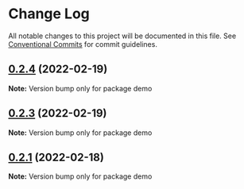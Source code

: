 # Change Log

All notable changes to this project will be documented in this file.
See [Conventional Commits](https://conventionalcommits.org) for commit guidelines.

## [0.2.4](https://github.com/smerth/template-gatsby-theme/compare/v0.2.3...v0.2.4) (2022-02-19)

**Note:** Version bump only for package demo





## [0.2.3](https://github.com/smerth/template-gatsby-theme/compare/v0.2.2...v0.2.3) (2022-02-19)

**Note:** Version bump only for package demo





## [0.2.1](https://github.com/smerth/template-gatsby-theme/compare/v0.3.0...v0.2.1) (2022-02-18)

**Note:** Version bump only for package demo
